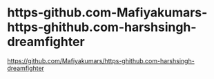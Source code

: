 # https-github.com-Mafiyakumars-https-ghithub.com-harshsingh-dreamfighter
https://github.com/Mafiyakumars/https-ghithub.com-harshsingh-dreamfighter
